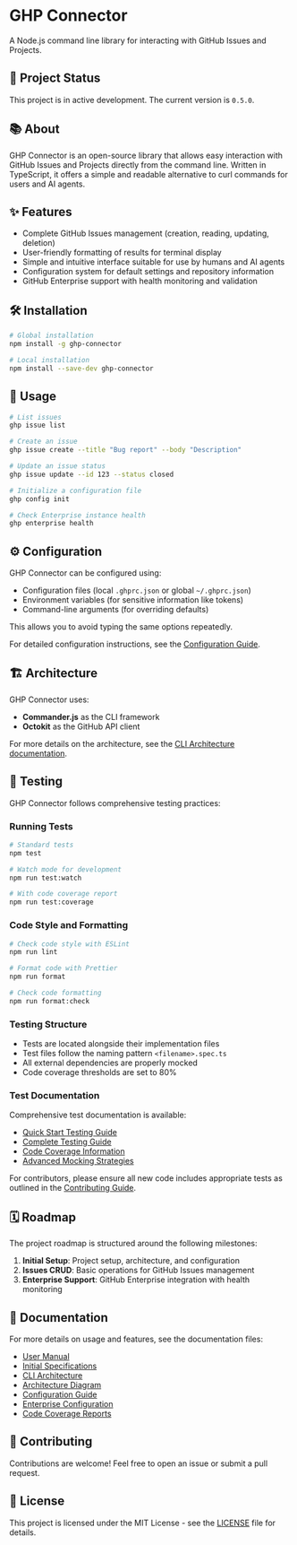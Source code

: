 # GHP Connector

A Node.js command line library for interacting with GitHub Issues and Projects.

## 🚀 Project Status

This project is in active development. The current version is `0.5.0`.

## 📚 About

GHP Connector is an open-source library that allows easy interaction with GitHub Issues and Projects directly from the command line. Written in TypeScript, it offers a simple and readable alternative to curl commands for users and AI agents.

## ✨ Features

- Complete GitHub Issues management (creation, reading, updating, deletion)
- User-friendly formatting of results for terminal display
- Simple and intuitive interface suitable for use by humans and AI agents
- Configuration system for default settings and repository information
- GitHub Enterprise support with health monitoring and validation

## 🛠️ Installation

```bash
# Global installation
npm install -g ghp-connector

# Local installation
npm install --save-dev ghp-connector
```

## 📝 Usage

```bash
# List issues
ghp issue list

# Create an issue
ghp issue create --title "Bug report" --body "Description"

# Update an issue status
ghp issue update --id 123 --status closed

# Initialize a configuration file
ghp config init

# Check Enterprise instance health
ghp enterprise health
```

## ⚙️ Configuration

GHP Connector can be configured using:

- Configuration files (local `.ghprc.json` or global `~/.ghprc.json`)
- Environment variables (for sensitive information like tokens)
- Command-line arguments (for overriding defaults)

This allows you to avoid typing the same options repeatedly.

For detailed configuration instructions, see the [Configuration Guide](./docs/configuration.md).

## 🏗️ Architecture

GHP Connector uses:

- **Commander.js** as the CLI framework
- **Octokit** as the GitHub API client

For more details on the architecture, see the [CLI Architecture documentation](./docs/cli-architecture.md).

## 🧪 Testing

GHP Connector follows comprehensive testing practices:

### Running Tests

```bash
# Standard tests
npm test

# Watch mode for development
npm run test:watch

# With code coverage report
npm run test:coverage
```

### Code Style and Formatting

```bash
# Check code style with ESLint
npm run lint

# Format code with Prettier
npm run format

# Check code formatting
npm run format:check
```

### Testing Structure

- Tests are located alongside their implementation files
- Test files follow the naming pattern `<filename>.spec.ts`
- All external dependencies are properly mocked
- Code coverage thresholds are set to 80%

### Test Documentation

Comprehensive test documentation is available:

- [Quick Start Testing Guide](./docs/testing/quick-start.md)
- [Complete Testing Guide](./docs/testing/guide.md)
- [Code Coverage Information](./docs/testing/code-coverage.md)
- [Advanced Mocking Strategies](./docs/testing/advanced-mocks.md)

For contributors, please ensure all new code includes appropriate tests as outlined in the [Contributing Guide](./CONTRIBUTING.md).

## 🗓️ Roadmap

The project roadmap is structured around the following milestones:

1. **Initial Setup**: Project setup, architecture, and configuration
2. **Issues CRUD**: Basic operations for GitHub Issues management
3. **Enterprise Support**: GitHub Enterprise integration with health monitoring

## 📖 Documentation

For more details on usage and features, see the documentation files:

- [User Manual](./docs/user-manual/index.md)
- [Initial Specifications](./docs/initial-specs.md)
- [CLI Architecture](./docs/cli-architecture.md)
- [Architecture Diagram](./docs/architecture-diagram.md)
- [Configuration Guide](./docs/configuration.md)
- [Enterprise Configuration](./docs/enterprise-configuration.md)
- [Code Coverage Reports](./docs/testing/code-coverage.md)

## 🤝 Contributing

Contributions are welcome! Feel free to open an issue or submit a pull request.

## 📄 License

This project is licensed under the MIT License - see the [LICENSE](./LICENSE) file for details.
